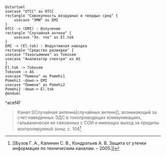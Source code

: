 
```plantuml
@startuml
usecase "ОТСС" as OTCC
rectangle "Совокупность воздушных и твердых сред" {
    usecase "ЭМИ" as EMI
}
OTCC -> (EMI) : Излучение
rectangle "Случайная антена" {
    usecase "Эл. ток" as El.tok
}
EMI -> (El.tok) : Индуктивная наводка
rectangle "Cредство разведки" {
usecase "Токосъемник" as Tokosem
usecase "Анализатор спектра" as AS
}
El.tok -> Tokosem
Tokosem -> AS
usecase "Помехи" as Pomehi1
Pomehi1 -down-> EMI
usecase "Помехи" as Pomehi2
Pomehi2 -down-> El.tok
@enduml
```
^acef4f

>Канал [[Случайная антенна|случайных антенн]], возникающий за счет наведенных ЭДС в токопроводящих коммуникациях, гальванически не связанных с СОИ и имеющих выход за пределы контролируемой зоны;
>с. 104[^1]



[^1]:[[Бузов Г. А., Калинин С. В., Кондратьев А. В. Защита от утечки информации по техническим каналам. – 2005.]]